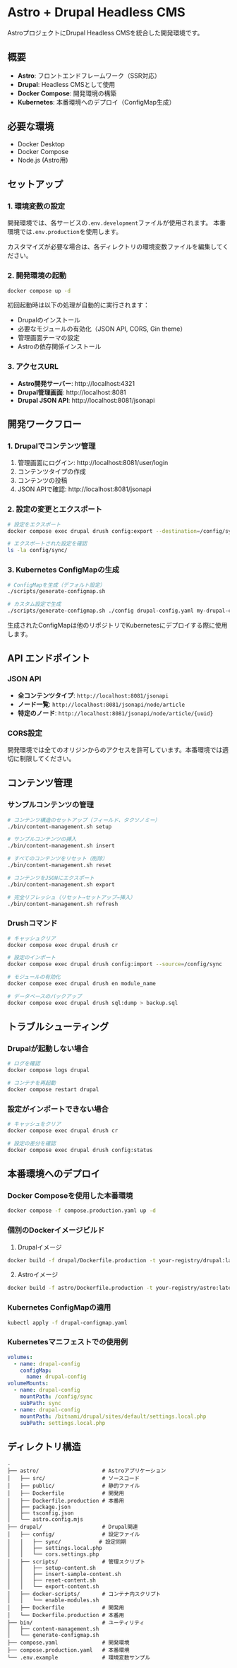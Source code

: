 # Astro + Drupal Headless CMS

AstroプロジェクトにDrupal Headless CMSを統合した開発環境です。

## 概要

- **Astro**: フロントエンドフレームワーク（SSR対応）
- **Drupal**: Headless CMSとして使用
- **Docker Compose**: 開発環境の構築
- **Kubernetes**: 本番環境へのデプロイ（ConfigMap生成）

## 必要な環境

- Docker Desktop
- Docker Compose
- Node.js (Astro用)

## セットアップ

### 1. 環境変数の設定

開発環境では、各サービスの`.env.development`ファイルが使用されます。
本番環境では`.env.production`を使用します。

カスタマイズが必要な場合は、各ディレクトリの環境変数ファイルを編集してください。

### 2. 開発環境の起動

```bash
docker compose up -d
```

初回起動時は以下の処理が自動的に実行されます：
- Drupalのインストール
- 必要なモジュールの有効化（JSON API, CORS, Gin theme）
- 管理画面テーマの設定
- Astroの依存関係インストール

### 3. アクセスURL

- **Astro開発サーバー**: http://localhost:4321
- **Drupal管理画面**: http://localhost:8081
- **Drupal JSON API**: http://localhost:8081/jsonapi

## 開発ワークフロー

### 1. Drupalでコンテンツ管理

1. 管理画面にログイン: http://localhost:8081/user/login
2. コンテンツタイプの作成
3. コンテンツの投稿
4. JSON APIで確認: http://localhost:8081/jsonapi

### 2. 設定の変更とエクスポート

```bash
# 設定をエクスポート
docker compose exec drupal drush config:export --destination=/config/sync

# エクスポートされた設定を確認
ls -la config/sync/
```

### 3. Kubernetes ConfigMapの生成

```bash
# ConfigMapを生成（デフォルト設定）
./scripts/generate-configmap.sh

# カスタム設定で生成
./scripts/generate-configmap.sh ./config drupal-config.yaml my-drupal-config production
```

生成されたConfigMapは他のリポジトリでKubernetesにデプロイする際に使用します。

## API エンドポイント

### JSON API

- **全コンテンツタイプ**: `http://localhost:8081/jsonapi`
- **ノード一覧**: `http://localhost:8081/jsonapi/node/article`
- **特定のノード**: `http://localhost:8081/jsonapi/node/article/{uuid}`

### CORS設定

開発環境では全てのオリジンからのアクセスを許可しています。本番環境では適切に制限してください。

## コンテンツ管理

### サンプルコンテンツの管理

```bash
# コンテンツ構造のセットアップ（フィールド、タクソノミー）
./bin/content-management.sh setup

# サンプルコンテンツの挿入
./bin/content-management.sh insert

# すべてのコンテンツをリセット（削除）
./bin/content-management.sh reset

# コンテンツをJSONにエクスポート
./bin/content-management.sh export

# 完全リフレッシュ（リセット→セットアップ→挿入）
./bin/content-management.sh refresh
```

### Drushコマンド

```bash
# キャッシュクリア
docker compose exec drupal drush cr

# 設定のインポート
docker compose exec drupal drush config:import --source=/config/sync

# モジュールの有効化
docker compose exec drupal drush en module_name

# データベースのバックアップ
docker compose exec drupal drush sql:dump > backup.sql
```

## トラブルシューティング

### Drupalが起動しない場合

```bash
# ログを確認
docker compose logs drupal

# コンテナを再起動
docker compose restart drupal
```

### 設定がインポートできない場合

```bash
# キャッシュをクリア
docker compose exec drupal drush cr

# 設定の差分を確認
docker compose exec drupal drush config:status
```

## 本番環境へのデプロイ

### Docker Composeを使用した本番環境

```bash
docker compose -f compose.production.yaml up -d
```

### 個別のDockerイメージビルド

1. Drupalイメージ
```bash
docker build -f drupal/Dockerfile.production -t your-registry/drupal:latest ./drupal
```

2. Astroイメージ
```bash
docker build -f astro/Dockerfile.production -t your-registry/astro:latest ./astro
```

### Kubernetes ConfigMapの適用
```bash
kubectl apply -f drupal-configmap.yaml
```

### Kubernetesマニフェストでの使用例
```yaml
volumes:
  - name: drupal-config
    configMap:
      name: drupal-config
volumeMounts:
  - name: drupal-config
    mountPath: /config/sync
    subPath: sync
  - name: drupal-config
    mountPath: /bitnami/drupal/sites/default/settings.local.php
    subPath: settings.local.php
```

## ディレクトリ構造

```
.
├── astro/                    # Astroアプリケーション
│   ├── src/                  # ソースコード
│   ├── public/               # 静的ファイル
│   ├── Dockerfile            # 開発用
│   ├── Dockerfile.production # 本番用
│   ├── package.json
│   ├── tsconfig.json
│   └── astro.config.mjs
├── drupal/                   # Drupal関連
│   ├── config/               # 設定ファイル
│   │   ├── sync/            # 設定同期
│   │   ├── settings.local.php
│   │   └── cors.settings.php
│   ├── scripts/              # 管理スクリプト
│   │   ├── setup-content.sh
│   │   ├── insert-sample-content.sh
│   │   ├── reset-content.sh
│   │   └── export-content.sh
│   ├── docker-scripts/       # コンテナ内スクリプト
│   │   └── enable-modules.sh
│   ├── Dockerfile            # 開発用
│   └── Dockerfile.production # 本番用
├── bin/                      # ユーティリティ
│   ├── content-management.sh
│   └── generate-configmap.sh
├── compose.yaml              # 開発環境
├── compose.production.yaml   # 本番環境
└── .env.example              # 環境変数サンプル
```